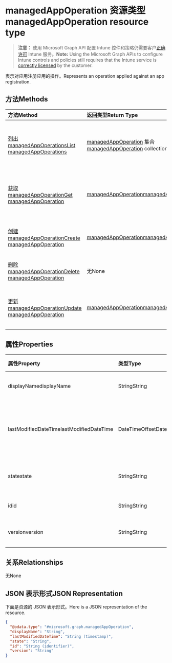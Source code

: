 # <a name="managedappoperation-resource-type"></a><span data-ttu-id="a25fd-101">managedAppOperation 资源类型</span><span class="sxs-lookup"><span data-stu-id="a25fd-101">managedAppOperation resource type</span></span>

> <span data-ttu-id="a25fd-102">**注意：** 使用 Microsoft Graph API 配置 Intune 控件和策略仍需要客户[正确许可](https://go.microsoft.com/fwlink/?linkid=839381) Intune 服务。</span><span class="sxs-lookup"><span data-stu-id="a25fd-102">**Note:** Using the Microsoft Graph APIs to configure Intune controls and policies still requires that the Intune service is [correctly licensed](https://go.microsoft.com/fwlink/?linkid=839381) by the customer.</span></span>

<span data-ttu-id="a25fd-103">表示对应用注册应用的操作。</span><span class="sxs-lookup"><span data-stu-id="a25fd-103">Represents an operation applied against an app registration.</span></span>
## <a name="methods"></a><span data-ttu-id="a25fd-104">方法</span><span class="sxs-lookup"><span data-stu-id="a25fd-104">Methods</span></span>
|<span data-ttu-id="a25fd-105">方法</span><span class="sxs-lookup"><span data-stu-id="a25fd-105">Method</span></span>|<span data-ttu-id="a25fd-106">返回类型</span><span class="sxs-lookup"><span data-stu-id="a25fd-106">Return Type</span></span>|<span data-ttu-id="a25fd-107">说明</span><span class="sxs-lookup"><span data-stu-id="a25fd-107">Description</span></span>|
|:---|:---|:---|
|[<span data-ttu-id="a25fd-108">列出 managedAppOperations</span><span class="sxs-lookup"><span data-stu-id="a25fd-108">List managedAppOperations</span></span>](../api/intune_mam_managedappoperation_list.md)|<span data-ttu-id="a25fd-109">[managedAppOperation](../resources/intune_mam_managedappoperation.md) 集合</span><span class="sxs-lookup"><span data-stu-id="a25fd-109">[managedAppOperation](../resources/intune_mam_managedappoperation.md) collection</span></span>|<span data-ttu-id="a25fd-110">列出 [managedAppOperation](../resources/intune_mam_managedappoperation.md) 对象的属性和关系。</span><span class="sxs-lookup"><span data-stu-id="a25fd-110">List properties and relationships of the [managedAppOperation](../resources/intune_mam_managedappoperation.md) objects.</span></span>|
|[<span data-ttu-id="a25fd-111">获取 managedAppOperation</span><span class="sxs-lookup"><span data-stu-id="a25fd-111">Get managedAppOperation</span></span>](../api/intune_mam_managedappoperation_get.md)|[<span data-ttu-id="a25fd-112">managedAppOperation</span><span class="sxs-lookup"><span data-stu-id="a25fd-112">managedAppOperation</span></span>](../resources/intune_mam_managedappoperation.md)|<span data-ttu-id="a25fd-113">读取 [managedAppOperation](../resources/intune_mam_managedappoperation.md) 对象的属性和关系。</span><span class="sxs-lookup"><span data-stu-id="a25fd-113">Read properties and relationships of the [managedAppOperation](../resources/intune_mam_managedappoperation.md) object.</span></span>|
|[<span data-ttu-id="a25fd-114">创建 managedAppOperation</span><span class="sxs-lookup"><span data-stu-id="a25fd-114">Create managedAppOperation</span></span>](../api/intune_mam_managedappoperation_create.md)|[<span data-ttu-id="a25fd-115">managedAppOperation</span><span class="sxs-lookup"><span data-stu-id="a25fd-115">managedAppOperation</span></span>](../resources/intune_mam_managedappoperation.md)|<span data-ttu-id="a25fd-116">创建新的 [managedAppOperation](../resources/intune_mam_managedappoperation.md) 对象。</span><span class="sxs-lookup"><span data-stu-id="a25fd-116">Create a new [managedAppOperation](../resources/intune_mam_managedappoperation.md) object.</span></span>|
|[<span data-ttu-id="a25fd-117">删除 managedAppOperation</span><span class="sxs-lookup"><span data-stu-id="a25fd-117">Delete managedAppOperation</span></span>](../api/intune_mam_managedappoperation_delete.md)|<span data-ttu-id="a25fd-118">无</span><span class="sxs-lookup"><span data-stu-id="a25fd-118">None</span></span>|<span data-ttu-id="a25fd-119">删除 [managedAppOperation](../resources/intune_mam_managedappoperation.md)。</span><span class="sxs-lookup"><span data-stu-id="a25fd-119">Deletes a [managedAppOperation](../resources/intune_mam_managedappoperation.md).</span></span>|
|[<span data-ttu-id="a25fd-120">更新 managedAppOperation</span><span class="sxs-lookup"><span data-stu-id="a25fd-120">Update managedAppOperation</span></span>](../api/intune_mam_managedappoperation_update.md)|[<span data-ttu-id="a25fd-121">managedAppOperation</span><span class="sxs-lookup"><span data-stu-id="a25fd-121">managedAppOperation</span></span>](../resources/intune_mam_managedappoperation.md)|<span data-ttu-id="a25fd-122">更新 [managedAppOperation](../resources/intune_mam_managedappoperation.md) 对象的属性。</span><span class="sxs-lookup"><span data-stu-id="a25fd-122">Update the properties of a [managedAppOperation](../resources/intune_mam_managedappoperation.md) object.</span></span>|

## <a name="properties"></a><span data-ttu-id="a25fd-123">属性</span><span class="sxs-lookup"><span data-stu-id="a25fd-123">Properties</span></span>
|<span data-ttu-id="a25fd-124">属性</span><span class="sxs-lookup"><span data-stu-id="a25fd-124">Property</span></span>|<span data-ttu-id="a25fd-125">类型</span><span class="sxs-lookup"><span data-stu-id="a25fd-125">Type</span></span>|<span data-ttu-id="a25fd-126">说明</span><span class="sxs-lookup"><span data-stu-id="a25fd-126">Description</span></span>|
|:---|:---|:---|
|<span data-ttu-id="a25fd-127">displayName</span><span class="sxs-lookup"><span data-stu-id="a25fd-127">displayName</span></span>|<span data-ttu-id="a25fd-128">String</span><span class="sxs-lookup"><span data-stu-id="a25fd-128">String</span></span>|<span data-ttu-id="a25fd-129">操作名称。</span><span class="sxs-lookup"><span data-stu-id="a25fd-129">The operation name.</span></span>|
|<span data-ttu-id="a25fd-130">lastModifiedDateTime</span><span class="sxs-lookup"><span data-stu-id="a25fd-130">lastModifiedDateTime</span></span>|<span data-ttu-id="a25fd-131">DateTimeOffset</span><span class="sxs-lookup"><span data-stu-id="a25fd-131">DateTimeOffset</span></span>|<span data-ttu-id="a25fd-132">上次修改应用操作的时间。</span><span class="sxs-lookup"><span data-stu-id="a25fd-132">The last time the app operation was modified.</span></span>|
|<span data-ttu-id="a25fd-133">state</span><span class="sxs-lookup"><span data-stu-id="a25fd-133">state</span></span>|<span data-ttu-id="a25fd-134">String</span><span class="sxs-lookup"><span data-stu-id="a25fd-134">String</span></span>|<span data-ttu-id="a25fd-135">操作的当前状态</span><span class="sxs-lookup"><span data-stu-id="a25fd-135">The current state of the operation</span></span>|
|<span data-ttu-id="a25fd-136">id</span><span class="sxs-lookup"><span data-stu-id="a25fd-136">id</span></span>|<span data-ttu-id="a25fd-137">String</span><span class="sxs-lookup"><span data-stu-id="a25fd-137">String</span></span>|<span data-ttu-id="a25fd-138">实体的键。</span><span class="sxs-lookup"><span data-stu-id="a25fd-138">Key of the entity.</span></span>|
|<span data-ttu-id="a25fd-139">version</span><span class="sxs-lookup"><span data-stu-id="a25fd-139">version</span></span>|<span data-ttu-id="a25fd-140">String</span><span class="sxs-lookup"><span data-stu-id="a25fd-140">String</span></span>|<span data-ttu-id="a25fd-141">实体的版本。</span><span class="sxs-lookup"><span data-stu-id="a25fd-141">Version of the entity.</span></span>|

## <a name="relationships"></a><span data-ttu-id="a25fd-142">关系</span><span class="sxs-lookup"><span data-stu-id="a25fd-142">Relationships</span></span>
<span data-ttu-id="a25fd-143">无</span><span class="sxs-lookup"><span data-stu-id="a25fd-143">None</span></span>
## <a name="json-representation"></a><span data-ttu-id="a25fd-144">JSON 表示形式</span><span class="sxs-lookup"><span data-stu-id="a25fd-144">JSON Representation</span></span>
<span data-ttu-id="a25fd-145">下面是资源的 JSON 表示形式。</span><span class="sxs-lookup"><span data-stu-id="a25fd-145">Here is a JSON representation of the resource.</span></span>
<!--{
  "blockType": "resource",
  "keyProperty": "id",
  "baseType": "microsoft.graph.entity",
  "@odata.type": "microsoft.graph.managedAppOperation"
}-->
``` json
{
  "@odata.type": "#microsoft.graph.managedAppOperation",
  "displayName": "String",
  "lastModifiedDateTime": "String (timestamp)",
  "state": "String",
  "id": "String (identifier)",
  "version": "String"
}
```



